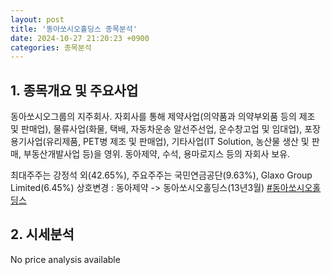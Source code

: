 ```yaml
---
layout: post
title: '동아쏘시오홀딩스 종목분석'
date: 2024-10-27 21:20:23 +0900
categories: 종목분석
---
```


## 1. 종목개요 및 주요사업

동아쏘시오그룹의 지주회사. 자회사를 통해 제약사업(의약품과 의약부외품 등의 제조 및 판매업), 물류사업(화물, 택배, 자동차운송 알선주선업, 운수창고업 및 임대업), 포장용기사업(유리제품, PET병 제조 및 판매업), 기타사업(IT Solution, 농산물 생산 및 판매, 부동산개발사업 등)을 영위. 동아제약, 수석, 용마로지스 등의 자회사 보유.

최대주주는 강정석 외(42.65%), 주요주주는 국민연금공단(9.63%), Glaxo Group Limited(6.45%) 상호변경 : 동아제약 -> 동아쏘시오홀딩스(13년3월)
[#동아쏘시오홀딩스](#)

## 2. 시세분석

No price analysis available
